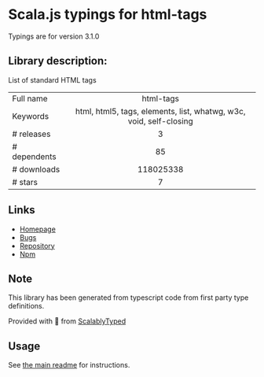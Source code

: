 
# Scala.js typings for html-tags

Typings are for version 3.1.0

## Library description:
List of standard HTML tags

|                    |                 |
| ------------------ | :-------------: |
| Full name          | html-tags |
| Keywords           | html, html5, tags, elements, list, whatwg, w3c, void, self-closing |
| # releases         | 3 |
| # dependents       | 85 |
| # downloads        | 118025338 |
| # stars            | 7 |

## Links
- [Homepage](https://github.com/sindresorhus/html-tags#readme)
- [Bugs](https://github.com/sindresorhus/html-tags/issues)
- [Repository](https://github.com/sindresorhus/html-tags)
- [Npm](https://www.npmjs.com/package/html-tags)
    


## Note
This library has been generated from typescript code from first party type definitions.

Provided with :purple_heart: from [ScalablyTyped](https://github.com/oyvindberg/ScalablyTyped)

## Usage
See [the main readme](../../readme.md) for instructions.


